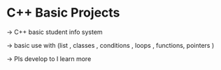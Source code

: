 
# C++ Basic Projects
 -> C++ basic student info system  
 
 -> basic use with (list , classes , conditions , loops , functions, pointers ) 
 
 -> Pls develop to I learn more 

